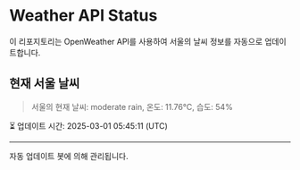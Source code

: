 
# Weather API Status

이 리포지토리는 OpenWeather API를 사용하여 서울의 날씨 정보를 자동으로 업데이트합니다.

## 현재 서울 날씨
> 서울의 현재 날씨: moderate rain, 온도: 11.76°C, 습도: 54%

⏳ 업데이트 시간: 2025-03-01 05:45:11 (UTC)

---
자동 업데이트 봇에 의해 관리됩니다.
